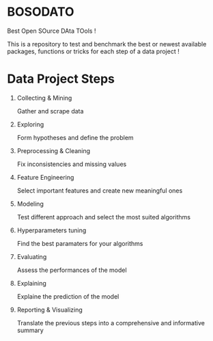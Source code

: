 # BOSODATO
Best Open SOurce DAta TOols ! 

This is a repository to test and benchmark the best or newest available packages, functions or tricks for each step of a data project ! 



# Data Project Steps 
1) Collecting & Mining
    
    Gather and scrape data

2) Exploring

    Form hypotheses and define the problem

3) Preprocessing & Cleaning

    Fix inconsistencies and missing values

4) Feature Engineering

    Select important features and create new meaningful ones

5) Modeling

    Test different approach and select the most suited algorithms

6) Hyperparameters tuning

    Find the best paramaters for your algorithms

7) Evaluating 

    Assess the performances of the model

8) Explaining

    Explaine the prediction of the model

9) Reporting & Visualizing

    Translate the previous steps into a comprehensive and informative summary 
